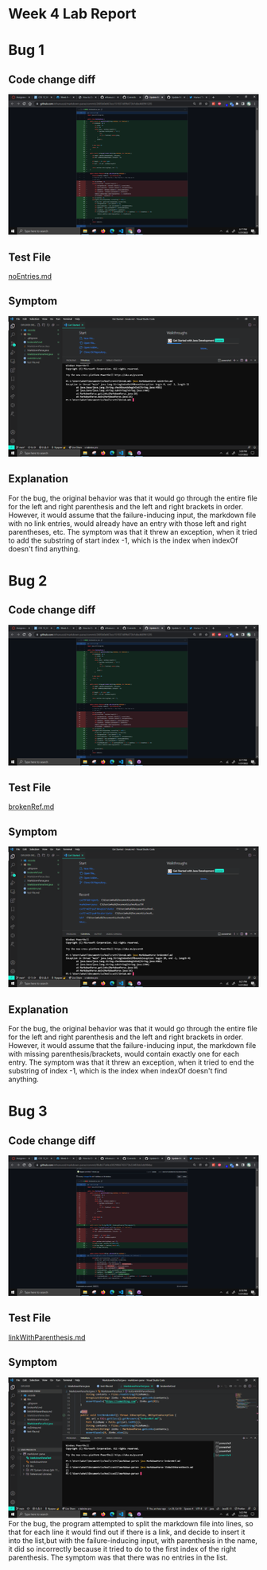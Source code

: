 # Week 4 Lab Report

# Bug 1
Code change diff
--
![](./lab4img/2022-01-27-18-17-26.png)

Test File
--
[noEntries.md](https://github.com/ethanucsd/markdown-parse/blob/main/noEntries.md)

Symptom
--

![image info](./lab4img/err1.png)

Explanation
--
For the bug, the original behavior was that it would go through the entire file for the left and right parenthesis and the left and right brackets in order. However, it would assume that the failure-inducing input, the markdown file with no link entries, would already have an entry with those left and right parentheses, etc. The symptom was that it threw an exception, when it tried to add the substring of start index -1, which is the index when indexOf doesn't find anything.

# Bug 2
Code change diff
--
![](./lab4img/2022-01-27-18-17-26.png)

Test File
--
[brokenRef.md](https://github.com/ethanucsd/markdown-parse/blob/main/brokenRef.md)

Symptom
--
![](./lab4img/2022-01-27-18-22-08.png)

Explanation
--
For the bug, the original behavior was that it would go through the entire file for the left and right parenthesis and the left and right brackets in order. However, it would assume that the failure-inducing input, the markdown file with missing parenthesis/brackets, would contain exactly one for each entry. The symptom was that it threw an exception, when it tried to end the substring of index -1, which is the index when indexOf doesn't find anything.

# Bug 3
Code change diff
--
![](./lab4img/2022-01-27-18-18-11.png)

Test File
--
[linkWithParenthesis.md](https://github.com/ethanucsd/markdown-parse/blob/main/linkWithParenthesis.md)

Symptom
--
![image info](./lab4img/err3.png)
For the bug, the program attempted to split the markdown file into lines, so that for each line it would find out if there is a link, and decide to insert it into the list,but with the failure-inducing input, with parenthesis in the name, it did so incorrectly because it tried to do to the first index of the right parenthesis. The symptom was that there was no entries in the list.